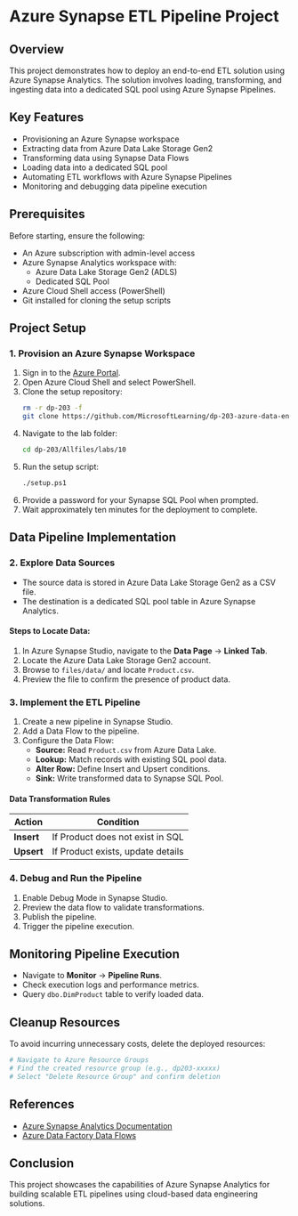 # Azure Synapse ETL Pipeline Project

## Overview
This project demonstrates how to deploy an end-to-end ETL solution using Azure Synapse Analytics. The solution involves loading, transforming, and ingesting data into a dedicated SQL pool using Azure Synapse Pipelines.

## Key Features
- Provisioning an Azure Synapse workspace
- Extracting data from Azure Data Lake Storage Gen2
- Transforming data using Synapse Data Flows
- Loading data into a dedicated SQL pool
- Automating ETL workflows with Azure Synapse Pipelines
- Monitoring and debugging data pipeline execution

## Prerequisites
Before starting, ensure the following:
- An Azure subscription with admin-level access
- Azure Synapse Analytics workspace with:
  - Azure Data Lake Storage Gen2 (ADLS)
  - Dedicated SQL Pool
- Azure Cloud Shell access (PowerShell)
- Git installed for cloning the setup scripts

## Project Setup

### 1. Provision an Azure Synapse Workspace
1. Sign in to the [Azure Portal](https://portal.azure.com).
2. Open Azure Cloud Shell and select PowerShell.
3. Clone the setup repository:
   ```sh
   rm -r dp-203 -f 
   git clone https://github.com/MicrosoftLearning/dp-203-azure-data-engineer dp-203
   ```
4. Navigate to the lab folder:
   ```sh
   cd dp-203/Allfiles/labs/10 
   ```
5. Run the setup script:
   ```sh
   ./setup.ps1
   ```
6. Provide a password for your Synapse SQL Pool when prompted.
7. Wait approximately ten minutes for the deployment to complete.

## Data Pipeline Implementation

### 2. Explore Data Sources
- The source data is stored in Azure Data Lake Storage Gen2 as a CSV file.
- The destination is a dedicated SQL pool table in Azure Synapse Analytics.

#### Steps to Locate Data:
1. In Azure Synapse Studio, navigate to the **Data Page** → **Linked Tab**.
2. Locate the Azure Data Lake Storage Gen2 account.
3. Browse to `files/data/` and locate `Product.csv`.
4. Preview the file to confirm the presence of product data.

### 3. Implement the ETL Pipeline
1. Create a new pipeline in Synapse Studio.
2. Add a Data Flow to the pipeline.
3. Configure the Data Flow:
   - **Source:** Read `Product.csv` from Azure Data Lake.
   - **Lookup:** Match records with existing SQL pool data.
   - **Alter Row:** Define Insert and Upsert conditions.
   - **Sink:** Write transformed data to Synapse SQL Pool.

#### Data Transformation Rules
| Action | Condition |
|--------|-------------|
| **Insert** | If Product does not exist in SQL |
| **Upsert** | If Product exists, update details |

### 4. Debug and Run the Pipeline
1. Enable Debug Mode in Synapse Studio.
2. Preview the data flow to validate transformations.
3. Publish the pipeline.
4. Trigger the pipeline execution.

## Monitoring Pipeline Execution
- Navigate to **Monitor** → **Pipeline Runs**.
- Check execution logs and performance metrics.
- Query `dbo.DimProduct` table to verify loaded data.

## Cleanup Resources
To avoid incurring unnecessary costs, delete the deployed resources:
```sh
# Navigate to Azure Resource Groups
# Find the created resource group (e.g., dp203-xxxxx)
# Select "Delete Resource Group" and confirm deletion
```

## References
- [Azure Synapse Analytics Documentation](https://learn.microsoft.com/azure/synapse-analytics/)
- [Azure Data Factory Data Flows](https://learn.microsoft.com/azure/data-factory/concepts-data-flow-overview)

## Conclusion
This project showcases the capabilities of Azure Synapse Analytics for building scalable ETL pipelines using cloud-based data engineering solutions.
